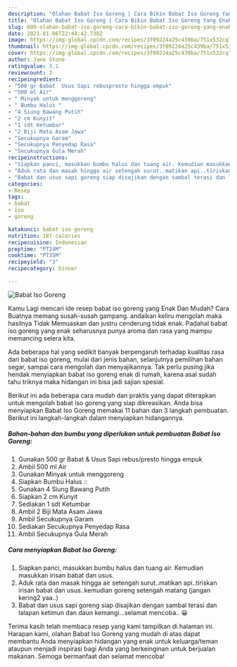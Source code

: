 ```yaml
---
description: "Olahan Babat Iso Goreng | Cara Bikin Babat Iso Goreng Yang Enak Dan Mudah"
title: "Olahan Babat Iso Goreng | Cara Bikin Babat Iso Goreng Yang Enak Dan Mudah"
slug: 609-olahan-babat-iso-goreng-cara-bikin-babat-iso-goreng-yang-enak-dan-mudah
date: 2021-01-06T22:44:42.738Z
image: https://img-global.cpcdn.com/recipes/3f09224a25c439ba/751x532cq70/babat-iso-goreng-foto-resep-utama.jpg
thumbnail: https://img-global.cpcdn.com/recipes/3f09224a25c439ba/751x532cq70/babat-iso-goreng-foto-resep-utama.jpg
cover: https://img-global.cpcdn.com/recipes/3f09224a25c439ba/751x532cq70/babat-iso-goreng-foto-resep-utama.jpg
author: Jane Stone
ratingvalue: 3.1
reviewcount: 3
recipeingredient:
- "500 gr Babat  Usus Sapi rebuspresto hingga empuk"
- "500 ml Air"
- " Minyak untuk menggoreng"
- " Bumbu Halus "
- "4 Siung Bawang Putih"
- "2 cm Kunyit"
- "1 sdt Ketumbar"
- "2 Biji Mata Asam Jawa"
- "Secukupnya Garam"
- "Secukupnya Penyedap Rasa"
- "Secukupnya Gula Merah"
recipeinstructions:
- "Siapkan panci, masukkan bumbu halus dan tuang air. Kemudian masukkan irisan babat dan usus."
- "Aduk rata dan masak hingga air setengah surut..matikan api..tiriskan irisan babat dan usus..kemudian goreng setengah matang (jangan kering2 yaa..)"
- "Babat dan usus sapi goreng siap disajikan dengan sambal terasi dan lalapan ketimun dan daun kemangi...selamat mencoba.. 😀"
categories:
- Resep
tags:
- babat
- iso
- goreng

katakunci: babat iso goreng 
nutrition: 187 calories
recipecuisine: Indonesian
preptime: "PT24M"
cooktime: "PT35M"
recipeyield: "3"
recipecategory: Dinner

---
```



![Babat Iso Goreng](https://img-global.cpcdn.com/recipes/3f09224a25c439ba/751x532cq70/babat-iso-goreng-foto-resep-utama.jpg)

Kamu Lagi mencari ide resep babat iso goreng yang Enak Dan Mudah? Cara Buatnya memang susah-susah gampang. andaikan keliru mengolah maka hasilnya Tidak Memuaskan dan justru cenderung tidak enak. Padahal babat iso goreng yang enak seharusnya punya aroma dan rasa yang mampu memancing selera kita.

Ada beberapa hal yang sedikit banyak berpengaruh terhadap kualitas rasa dari babat iso goreng, mulai dari jenis bahan, selanjutnya pemilihan bahan segar, sampai cara mengolah dan menyajikannya. Tak perlu pusing jika hendak menyiapkan babat iso goreng enak di rumah, karena asal sudah tahu triknya maka hidangan ini bisa jadi sajian spesial.




Berikut ini ada beberapa cara mudah dan praktis yang dapat diterapkan untuk mengolah babat iso goreng yang siap dikreasikan. Anda bisa menyiapkan Babat Iso Goreng memakai 11 bahan dan 3 langkah pembuatan. Berikut ini langkah-langkah dalam menyiapkan hidangannya.

<!--inarticleads1-->

##### Bahan-bahan dan bumbu yang diperlukan untuk pembuatan Babat Iso Goreng:

1. Gunakan 500 gr Babat &amp; Usus Sapi rebus/presto hingga empuk
1. Ambil 500 ml Air
1. Gunakan  Minyak untuk menggoreng
1. Siapkan  Bumbu Halus ::
1. Gunakan 4 Siung Bawang Putih
1. Siapkan 2 cm Kunyit
1. Sediakan 1 sdt Ketumbar
1. Ambil 2 Biji Mata Asam Jawa
1. Ambil Secukupnya Garam
1. Sediakan Secukupnya Penyedap Rasa
1. Ambil Secukupnya Gula Merah




<!--inarticleads2-->

##### Cara menyiapkan Babat Iso Goreng:

1. Siapkan panci, masukkan bumbu halus dan tuang air. Kemudian masukkan irisan babat dan usus.
1. Aduk rata dan masak hingga air setengah surut..matikan api..tiriskan irisan babat dan usus..kemudian goreng setengah matang (jangan kering2 yaa..)
1. Babat dan usus sapi goreng siap disajikan dengan sambal terasi dan lalapan ketimun dan daun kemangi...selamat mencoba.. 😀




Terima kasih telah membaca resep yang kami tampilkan di halaman ini. Harapan kami, olahan Babat Iso Goreng yang mudah di atas dapat membantu Anda menyiapkan hidangan yang enak untuk keluarga/teman ataupun menjadi inspirasi bagi Anda yang berkeinginan untuk berjualan makanan. Semoga bermanfaat dan selamat mencoba!
